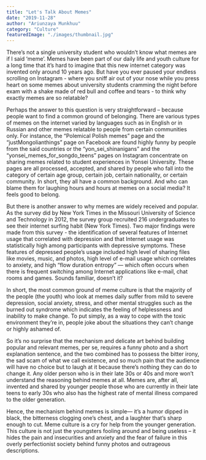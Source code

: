 ```yaml
---
title: "Let's Talk About Memes"
date: "2019-11-28"
author: "Ariunzaya Munkhuu"
category: "Culture"
featuredImage: "./images/thumbnail.jpg"
---
```


There’s not a single university student who wouldn’t know what memes are if I said ‘meme’. Memes have been part of our daily life and youth culture for a long time that it’s hard to imagine that this new internet category was invented only around 10 years ago. But have you ever paused your endless scrolling on Instagram - where you sniff air out of your nose while you press heart on some memes about university students cramming the night before exam with a shake made of red bull and coffee and tears - to think why exactly memes are so relatable?

Perhaps the answer to this question is very straightforward – because people want to find a common ground of belonging. There are various types of memes on the internet varied by languages such as in English or in Russian and other memes relatable to people from certain communities only. For instance, the “Polemical Polish memes” page and the “justMongolianthings” page on Facebook are found highly funny by people from the said countries or the “yon\_sei\_shinanigans” and the “yonsei\_memes\_for\_songdo\_teens” pages on Instagram concentrate on sharing memes related to student experiences in Yonsei University. These pages are all processed, accepted, and shared by people who fall into the category of certain age group, certain job, certain nationality, or certain community. In short, they all have a common background. And who can blame them for laughing hours and hours at memes on a social media? It feels good to belong.

But there is another answer to why memes are widely received and popular. As the survey did by New York Times in the Missouri University of Science and Technology in 2012, the survey group recruited 216 undergraduates to see their internet surfing habit (New York Times). Two major findings were made from this survey - the identification of several features of Internet usage that correlated with depression and that Internet usage was statistically high among participants with depressive symptoms. These features of depressed people’s usage included high level of sharing files like movies, music, and photos, high level of e-mail usage which correlates to anxiety, and high “flow duration entropy” — which often occurs when there is frequent switching among Internet applications like e-mail, chat rooms and games. Sounds familiar, doesn’t it?

In short, the most common ground of meme culture is that the majority of the people (the youth) who look at memes daily suffer from mild to severe depression, social anxiety, stress, and other mental struggles such as the burned out syndrome which indicates the feeling of helplessness and inability to make change. To put simply, as a way to cope with the toxic environment they’re in, people joke about the situations they can’t change or highly ashamed of.

So it’s no surprise that the mechanism and delicate art behind building popular and relevant memes, per se, requires a funny photo and a short explanation sentence, and the two combined has to possess the bitter irony, the sad scam of what we call existence, and so much pain that the audience will have no choice but to laugh at it because there’s nothing they can do to change it. Any older person who is in their late 30s or 40s and more won’t understand the reasoning behind memes at all. Memes are, after all, invented and shared by younger people those who are currently in their late teens to early 30s who also has the highest rate of mental illness compared to the older generation.

Hence, the mechanism behind memes is simple— it’s a humor dipped in black, the bitterness clogging one’s chest, and a laughter that’s sharp enough to cut. Meme culture is a cry for help from the younger generation. This culture is not just the youngsters fooling around and being useless – it hides the pain and insecurities and anxiety and the fear of failure in this overly perfectionist society behind funny photos and outrageous descriptions.
